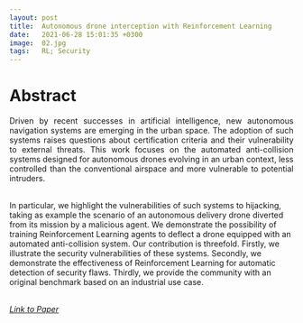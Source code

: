 ```yaml
---
layout: post
title:  Autonomous drone interception with Reinforcement Learning
date:   2021-06-28 15:01:35 +0300
image:  02.jpg
tags:   RL; Security
---
```


# Abstract

<p style="text-align:justify">
<style>
    div.solid {
        border-style: none solid none none;
        margin: 10px;
        padding: 10px;
        right: 77%;
        position: absolute;
    }
</style>
Driven by recent successes in artificial intelligence, new autonomous navigation
systems are emerging in the urban space. The adoption of such systems raises questions
about certification criteria and their vulnerability to external threats. This work focuses on the
automated anti-collision systems designed for autonomous drones evolving in an urban context,
less controlled than the conventional airspace and more vulnerable to potential intruders.<br><br>

In particular, we highlight the vulnerabilities of such systems to hijacking, taking as example the
scenario of an autonomous delivery drone diverted from its mission by a malicious agent.
We demonstrate the possibility of training Reinforcement Learning agents to deflect a drone
equipped with an automated anti-collision system. Our contribution is threefold. Firstly, we
illustrate the security vulnerabilities of these systems. Secondly, we demonstrate the effectiveness
of Reinforcement Learning for automatic detection of security flaws. Thirdly, we provide
the community with an original benchmark based on an industrial use case.<br><br>
</p>

<i><a href="https://arxiv.org/abs/2106.14421">Link to Paper</a></i>